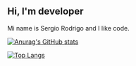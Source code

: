 ## Hi, I'm developer
Mi name is Sergio Rodrigo and I like code.


[![Anurag's GitHub stats](https://github-readme-stats.vercel.app/api?username=srodrigo23&layout=compact&show_icons=true)](https://github.com/anuraghazra/github-readme-stats)

[![Top Langs](https://github-readme-stats.vercel.app/api/top-langs/?username=srodrigo23&langs_count=8&layout=compact&show_icons=true)](https://github.com/anuraghazra/github-readme-stats)
